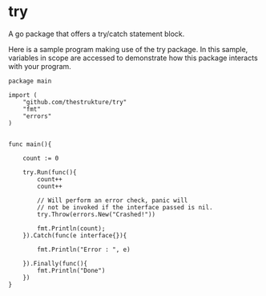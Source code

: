 # try
A go package that offers a try/catch statement block.


Here is a sample program making use of the try package. In this sample, variables in scope are accessed to demonstrate how this package interacts with your program.

```
package main

import (
	"github.com/thestrukture/try"
	"fmt"
	"errors"
)


func main(){

	count := 0

	try.Run(func(){
		count++
		count++

		// Will perform an error check, panic will
		// not be invoked if the interface passed is nil.
		try.Throw(errors.New("Crashed!"))

		fmt.Println(count);
	}).Catch(func(e interface{}){

		fmt.Println("Error : ", e)

	}).Finally(func(){
		fmt.Println("Done")
	})
}
```
